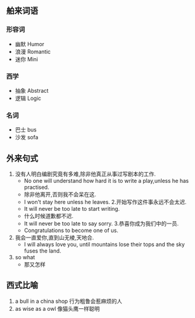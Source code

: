  ## 舶来词语

 ### 形容词

 - 幽默 Humor
 - 浪漫 Romantic
 - 迷你 Mini

 ### 西学
 - 抽象 Abstract
 - 逻辑 Logic

 ### 名词

 - 巴士 bus
 - 沙发 sofa


 ## 外来句式
 1. 没有人明白编剧究竟有多难,除非他真正从事过写剧本的工作.  
     - No one will understand how hard it is to write a play,unless he has practised.
     - 除非他离开,否则我不会呆在这. 
     - I won't stay here unless he leaves.
 2.开始写作这件事永远不会太迟. 
     - It will never be too late to start writing.
     - 什么时候道歉都不迟. 
     - It will never be too late to say sorry.
 3.恭喜你成为我们中的一员. 
     - Congratulations to become one of us.
 4. 我会一直爱你,直到山无棱,天地合. 
     - I will always love you, until mountains lose their tops and the sky fuses the land.
 5. so what
     - 那又怎样
 
 
 ## 西式比喻

 1. a bull in a china shop 行为粗鲁会惹麻烦的人
 2. as wise as a owl 像猫头鹰一样聪明


